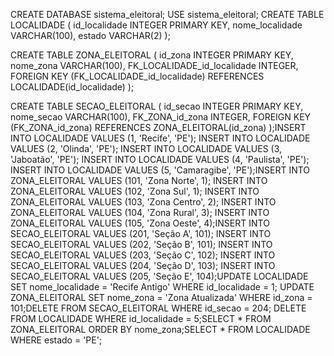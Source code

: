 CREATE DATABASE sistema_eleitoral;
USE sistema_eleitoral;
CREATE TABLE LOCALIDADE (
    id_localidade INTEGER PRIMARY KEY,
    nome_localidade VARCHAR(100),
    estado VARCHAR(2)
);

CREATE TABLE ZONA_ELEITORAL (
    id_zona INTEGER PRIMARY KEY,
    nome_zona VARCHAR(100),
    FK_LOCALIDADE_id_localidade INTEGER,
    FOREIGN KEY (FK_LOCALIDADE_id_localidade) REFERENCES LOCALIDADE(id_localidade)
);

CREATE TABLE SECAO_ELEITORAL (
    id_secao INTEGER PRIMARY KEY,
    nome_secao VARCHAR(100),
    FK_ZONA_id_zona INTEGER,
    FOREIGN KEY (FK_ZONA_id_zona) REFERENCES ZONA_ELEITORAL(id_zona)
);INSERT INTO LOCALIDADE VALUES (1, 'Recife', 'PE');
INSERT INTO LOCALIDADE VALUES (2, 'Olinda', 'PE');
INSERT INTO LOCALIDADE VALUES (3, 'Jaboatão', 'PE');
INSERT INTO LOCALIDADE VALUES (4, 'Paulista', 'PE');
INSERT INTO LOCALIDADE VALUES (5, 'Camaragibe', 'PE');INSERT INTO ZONA_ELEITORAL VALUES (101, 'Zona Norte', 1);
INSERT INTO ZONA_ELEITORAL VALUES (102, 'Zona Sul', 1);
INSERT INTO ZONA_ELEITORAL VALUES (103, 'Zona Centro', 2);
INSERT INTO ZONA_ELEITORAL VALUES (104, 'Zona Rural', 3);
INSERT INTO ZONA_ELEITORAL VALUES (105, 'Zona Oeste', 4);INSERT INTO SECAO_ELEITORAL VALUES (201, 'Seção A', 101);
INSERT INTO SECAO_ELEITORAL VALUES (202, 'Seção B', 101);
INSERT INTO SECAO_ELEITORAL VALUES (203, 'Seção C', 102);
INSERT INTO SECAO_ELEITORAL VALUES (204, 'Seção D', 103);
INSERT INTO SECAO_ELEITORAL VALUES (205, 'Seção E', 104);UPDATE LOCALIDADE SET nome_localidade = 'Recife Antigo' WHERE id_localidade = 1;
UPDATE ZONA_ELEITORAL SET nome_zona = 'Zona Atualizada' WHERE id_zona = 101;DELETE FROM SECAO_ELEITORAL WHERE id_secao = 204;
DELETE FROM LOCALIDADE WHERE id_localidade = 5;SELECT * FROM ZONA_ELEITORAL ORDER BY nome_zona;SELECT * FROM LOCALIDADE WHERE estado = 'PE';
